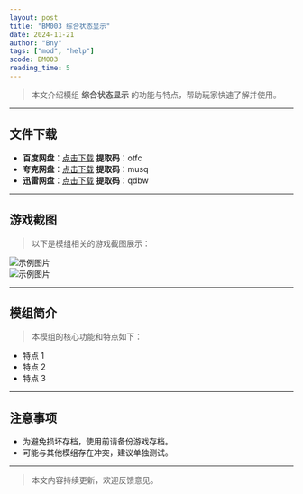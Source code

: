 ```yaml
---
layout: post
title: "BM003 综合状态显示"
date: 2024-11-21
author: "Bny"
tags: ["mod", "help"]
scode: BM003
reading_time: 5
---
```


> 本文介绍模组 **综合状态显示** 的功能与特点，帮助玩家快速了解并使用。

---





## 文件下载
- **百度网盘**：[点击下载](https://pan.baidu.com/s/1dO6WC6IC9904Q-2F0_SNpQ?pwd=otfc)  **提取码**：otfc  
- **夸克网盘**：[点击下载](https://pan.quark.cn/s/cb4eacccdb19?pwd=musq)  **提取码**：musq  
- **迅雷网盘**：[点击下载](https://pan.xunlei.com/s/VOCCbZACXdAt6kK_zGb_uMi0A1?pwd=qdbw)  **提取码**：qdbw  

---

## 游戏截图
> 以下是模组相关的游戏截图展示：

![示例图片](https://example.com/screenshot1.jpg)  
![示例图片](https://example.com/screenshot2.jpg)

---

## 模组简介
> 本模组的核心功能和特点如下：
- 特点 1
- 特点 2
- 特点 3

---

## 注意事项
- 为避免损坏存档，使用前请备份游戏存档。
- 可能与其他模组存在冲突，建议单独测试。

---

> 本文内容持续更新，欢迎反馈意见。
